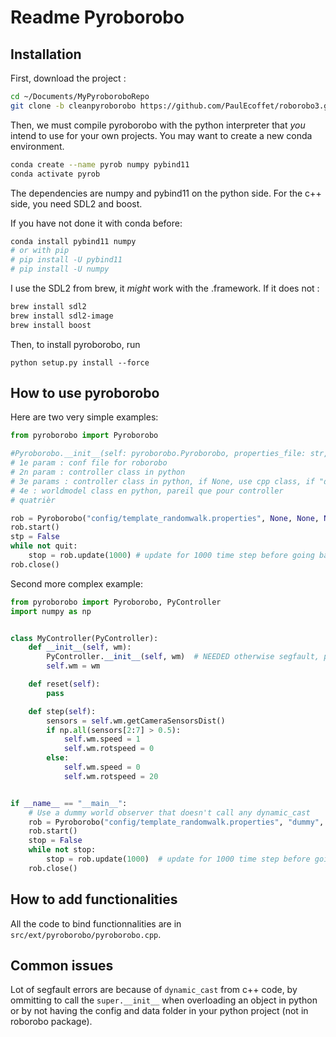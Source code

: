 # Readme Pyroborobo



## Installation

First, download the project :

```bash
cd ~/Documents/MyPyroboroboRepo
git clone -b cleanpyroborobo https://github.com/PaulEcoffet/roborobo3.git
```

Then, we must compile pyroborobo with the python interpreter that *you* intend to use for your own projects. You may want to create a new conda environment.

```bash
conda create --name pyrob numpy pybind11
conda activate pyrob
```

The dependencies are numpy and pybind11 on the python side. For the c++ side, you need SDL2 and boost.

If you have not done it with conda before:

```bash
conda install pybind11 numpy
# or with pip
# pip install -U pybind11
# pip install -U numpy
```

I use the SDL2 from brew, it *might* work with the .framework. If it does not :

```bash
brew install sdl2
brew install sdl2-image
brew install boost
```



Then, to install pyroborobo, run

```
python setup.py install --force
```



## How to use pyroborobo



Here are two very simple examples:

```python
from pyroborobo import Pyroborobo

#Pyroborobo.__init__(self: pyroborobo.Pyroborobo, properties_file: str, world_observer_class: object, controller_class: object, world_model_class: object, agent_observer_class: object, override_conf_dict: dict)
# 1e param : conf file for roborobo
# 2n param : controller class in python
# 3e params : controller class in python, if None, use cpp class, if "dummy" use a dummy cpp class which does nothing
# 4e : worldmodel class en python, pareil que pour controller
# quatrièr

rob = Pyroborobo("config/template_randomwalk.properties", None, None, None, None, {})
rob.start()
stp = False
while not quit:
	stop = rob.update(1000) # update for 1000 time step before going back in python mode, except if quit early
rob.close()
```



Second more complex example:



```python
from pyroborobo import Pyroborobo, PyController
import numpy as np


class MyController(PyController):
    def __init__(self, wm):
        PyController.__init__(self, wm)  # NEEDED otherwise segfault, pybind limitation
        self.wm = wm

    def reset(self):
        pass

    def step(self):
        sensors = self.wm.getCameraSensorsDist()
        if np.all(sensors[2:7] > 0.5):
            self.wm.speed = 1
            self.wm.rotspeed = 0
        else:
            self.wm.speed = 0
            self.wm.rotspeed = 20


if __name__ == "__main__":
    # Use a dummy world observer that doesn't call any dynamic_cast
    rob = Pyroborobo("config/template_randomwalk.properties", "dummy", MyController, None, None, {})
    rob.start()
    stop = False
    while not stop:
        stop = rob.update(1000)  # update for 1000 time step before going back in python mode, except if quit early
    rob.close()
```



## How to add functionalities

All the code to bind functionnalities are in `src/ext/pyroborobo/pyroborobo.cpp`.



## Common issues

Lot of segfault errors are because of `dynamic_cast` from c++ code, by ommitting to call the `super.__init__` when overloading an object in python or by not having the config and data folder in your python project (not in roborobo package).

